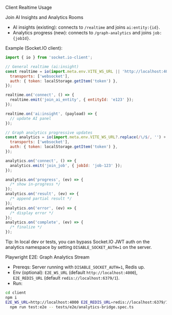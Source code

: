 Client Realtime Usage

Join AI Insights and Analytics Rooms

- AI insights (existing): connects to `/realtime` and joins `ai:entity:{id}`.
- Analytics progress (new): connects to `/graph-analytics` and joins `job:{jobId}`.

Example (Socket.IO client):

```js
import { io } from 'socket.io-client';

// General realtime (ai:insight)
const realtime = io(import.meta.env.VITE_WS_URL || 'http://localhost:4000/realtime', {
  transports: ['websocket'],
  auth: { token: localStorage.getItem('token') },
});

realtime.on('connect', () => {
  realtime.emit('join_ai_entity', { entityId: 'e123' });
});

realtime.on('ai:insight', (payload) => {
  // update AI panel
});

// Graph analytics progressive updates
const analytics = io(import.meta.env.VITE_WS_URL?.replace(/\/$/, '') + '/graph-analytics', {
  transports: ['websocket'],
  auth: { token: localStorage.getItem('token') },
});

analytics.on('connect', () => {
  analytics.emit('join_job', { jobId: 'job-123' });
});

analytics.on('progress', (ev) => {
  /* show in-progress */
});
analytics.on('result', (ev) => {
  /* append partial result */
});
analytics.on('error', (ev) => {
  /* display error */
});
analytics.on('complete', (ev) => {
  /* finalize */
});
```

Tip: In local dev or tests, you can bypass Socket.IO JWT auth on the analytics namespace by setting `DISABLE_SOCKET_AUTH=1` on the server.

Playwright E2E: Graph Analytics Stream

- Prereqs: Server running with `DISABLE_SOCKET_AUTH=1`, Redis up.
- Env (optional): `E2E_WS_URL` (default `http://localhost:4000`), `E2E_REDIS_URL` (default `redis://localhost:6379/1`).
- Run:

```bash
cd client
npm i
E2E_WS_URL=http://localhost:4000 E2E_REDIS_URL=redis://localhost:6379/1 \
  npm run test:e2e -- tests/e2e/analytics-bridge.spec.ts
```
